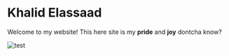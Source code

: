 # Khalid Elassaad

Welcome to my website! This here site is my **pride** and **joy** dontcha know?

![test](../kelogo.png)

<!-- ![test](../rowingteamheaderpic.JPG) -->
